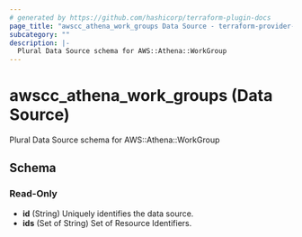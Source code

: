 ```yaml
---
# generated by https://github.com/hashicorp/terraform-plugin-docs
page_title: "awscc_athena_work_groups Data Source - terraform-provider-awscc"
subcategory: ""
description: |-
  Plural Data Source schema for AWS::Athena::WorkGroup
---
```


# awscc_athena_work_groups (Data Source)

Plural Data Source schema for AWS::Athena::WorkGroup



<!-- schema generated by tfplugindocs -->
## Schema

### Read-Only

- **id** (String) Uniquely identifies the data source.
- **ids** (Set of String) Set of Resource Identifiers.


